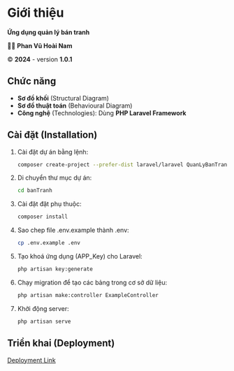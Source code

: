 # Giới thiệu
**Ứng dụng quản lý bán tranh**

👨‍💻 **Phan Vũ Hoài Nam**

©️ **2024** - version **1.0.1**

## Chức năng
- **Sơ đồ khối** (Structural Diagram)
- **Sơ đồ thuật toán** (Behavioural Diagram)
- **Công nghệ** (Technologies): Dùng **PHP Laravel Framework**

## Cài đặt (Installation)
1. Cài đặt dự án bằng lệnh:
   ```bash
   composer create-project --prefer-dist laravel/laravel QuanLyBanTranh
2. Di chuyển thư mục dự án:
    ```bash
   cd banTranh
3. Cài đặt đặt phụ thuộc:
    ```bash
   composer install
4. Sao chep file .env.example thành .env:
    ```bash
   cp .env.example .env
5. Tạo khoá ứng dụng (APP_Key) cho Laravel:
    ```bash
   php artisan key:generate
6. Chạy migration để tạo các bảng trong cơ sở dữ liệu:
    ```bash
   php artisan make:controller ExampleController
7. Khởi động server:
    ```bash
   php artisan serve

## Triển khai (Deployment)
[Deployment Link](https://potential-barnacle-pvj6gx7pgpjhw9g-8000.app.github.dev/)
